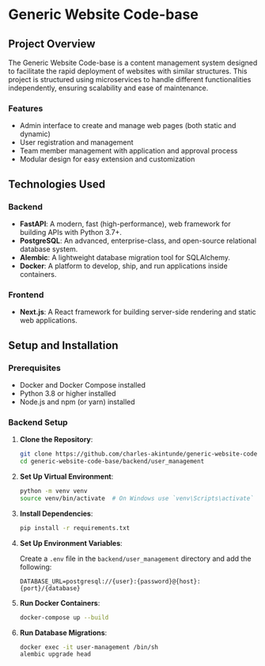 # Generic Website Code-base

## Project Overview

The Generic Website Code-base is a content management system designed to facilitate the rapid deployment of websites with similar structures. This project is structured using microservices to handle different functionalities independently, ensuring scalability and ease of maintenance.

### Features

- Admin interface to create and manage web pages (both static and dynamic)
- User registration and management
- Team member management with application and approval process
- Modular design for easy extension and customization

## Technologies Used

### Backend

- **FastAPI**: A modern, fast (high-performance), web framework for building APIs with Python 3.7+.
- **PostgreSQL**: An advanced, enterprise-class, and open-source relational database system.
- **Alembic**: A lightweight database migration tool for SQLAlchemy.
- **Docker**: A platform to develop, ship, and run applications inside containers.

### Frontend

- **Next.js**: A React framework for building server-side rendering and static web applications.



## Setup and Installation

### Prerequisites

- Docker and Docker Compose installed
- Python 3.8 or higher installed
- Node.js and npm (or yarn) installed

### Backend Setup

1. **Clone the Repository**:

    ```sh
    git clone https://github.com/charles-akintunde/generic-website-code-base.git
    cd generic-website-code-base/backend/user_management
    ```

2. **Set Up Virtual Environment**:

    ```sh
    python -m venv venv
    source venv/bin/activate  # On Windows use `venv\Scripts\activate`
    ```

3. **Install Dependencies**:

    ```sh
    pip install -r requirements.txt
    ```

4. **Set Up Environment Variables**:

    Create a `.env` file in the `backend/user_management` directory and add the following:

    ```plaintext
    DATABASE_URL=postgresql://{user}:{password}@{host}:{port}/{database}
    ```

5. **Run Docker Containers**:

    ```sh
    docker-compose up --build
    ```

6. **Run Database Migrations**:

    ```sh
    docker exec -it user-management /bin/sh
    alembic upgrade head
    ```
